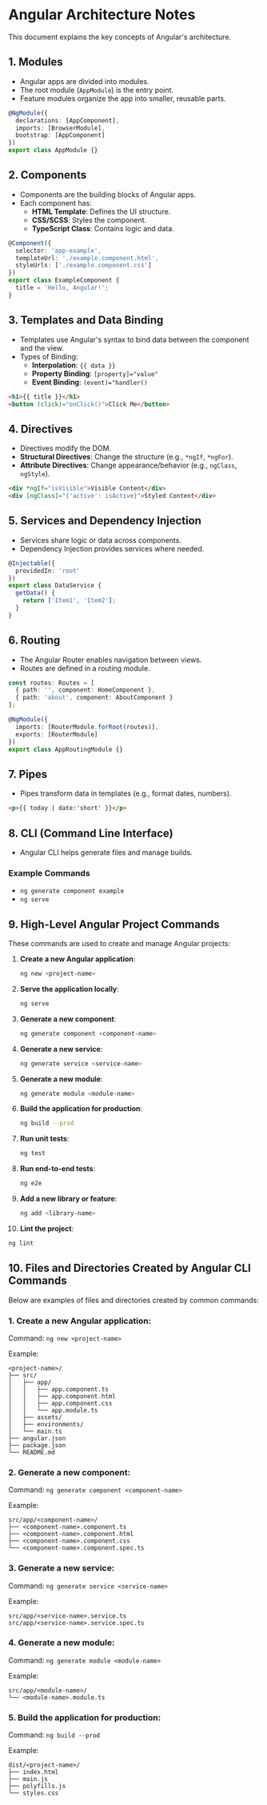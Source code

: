 # Angular Architecture Notes

This document explains the key concepts of Angular's architecture.

## 1. Modules

- Angular apps are divided into modules.
- The root module (`AppModule`) is the entry point.
- Feature modules organize the app into smaller, reusable parts.

```typescript
@NgModule({
  declarations: [AppComponent],
  imports: [BrowserModule],
  bootstrap: [AppComponent]
})
export class AppModule {}
```

## 2. Components

- Components are the building blocks of Angular apps.
- Each component has:
  - **HTML Template**: Defines the UI structure.
  - **CSS/SCSS**: Styles the component.
  - **TypeScript Class**: Contains logic and data.

```typescript
@Component({
  selector: 'app-example',
  templateUrl: './example.component.html',
  styleUrls: ['./example.component.css']
})
export class ExampleComponent {
  title = 'Hello, Angular!';
}
```

## 3. Templates and Data Binding

- Templates use Angular's syntax to bind data between the component and the view.
- Types of Binding:
  - **Interpolation**: `{{ data }}`
  - **Property Binding**: `[property]="value"`
  - **Event Binding**: `(event)="handler()`

```html
<h1>{{ title }}</h1>
<button (click)="onClick()">Click Me</button>
```

## 4. Directives

- Directives modify the DOM.
- **Structural Directives**: Change the structure (e.g., `*ngIf`, `*ngFor`).
- **Attribute Directives**: Change appearance/behavior (e.g., `ngClass`, `ngStyle`).

```html
<div *ngIf="isVisible">Visible Content</div>
<div [ngClass]="{'active': isActive}">Styled Content</div>
```

## 5. Services and Dependency Injection

- Services share logic or data across components.
- Dependency Injection provides services where needed.

```typescript
@Injectable({
  providedIn: 'root'
})
export class DataService {
  getData() {
    return ['Item1', 'Item2'];
  }
}
```

## 6. Routing

- The Angular Router enables navigation between views.
- Routes are defined in a routing module.

```typescript
const routes: Routes = [
  { path: '', component: HomeComponent },
  { path: 'about', component: AboutComponent }
];

@NgModule({
  imports: [RouterModule.forRoot(routes)],
  exports: [RouterModule]
})
export class AppRoutingModule {}
```

## 7. Pipes

- Pipes transform data in templates (e.g., format dates, numbers).

```html
<p>{{ today | date:'short' }}</p>
```

## 8. CLI (Command Line Interface)

- Angular CLI helps generate files and manage builds.

### Example Commands

- `ng generate component example`
- `ng serve`

## 9. High-Level Angular Project Commands

These commands are used to create and manage Angular projects:

1. **Create a new Angular application**:

   ```bash
   ng new <project-name>
   ```

2. **Serve the application locally**:

   ```bash
   ng serve
   ```

3. **Generate a new component**:

   ```bash
   ng generate component <component-name>
   ```

4. **Generate a new service**:

   ```bash
   ng generate service <service-name>
   ```

5. **Generate a new module**:

   ```bash
   ng generate module <module-name>
   ```

6. **Build the application for production**:

   ```bash
   ng build --prod
   ```

7. **Run unit tests**:

   ```bash
   ng test
   ```

8. **Run end-to-end tests**:

   ```bash
   ng e2e
   ```

9. **Add a new library or feature**:

   ```bash
   ng add <library-name>
   ```

10. **Lint the project**:

   ```bash
   ng lint
   ```

## 10. Files and Directories Created by Angular CLI Commands

Below are examples of files and directories created by common commands:

### 1. Create a new Angular application:

Command: `ng new <project-name>`

Example:
```
<project-name>/
├── src/
│   ├── app/
│   │   ├── app.component.ts
│   │   ├── app.component.html
│   │   ├── app.component.css
│   │   └── app.module.ts
│   ├── assets/
│   ├── environments/
│   └── main.ts
├── angular.json
├── package.json
└── README.md
```

### 2. Generate a new component:

Command: `ng generate component <component-name>`

Example:
```
src/app/<component-name>/
├── <component-name>.component.ts
├── <component-name>.component.html
├── <component-name>.component.css
└── <component-name>.component.spec.ts
```

### 3. Generate a new service:

Command: `ng generate service <service-name>`

Example:
```
src/app/<service-name>.service.ts
src/app/<service-name>.service.spec.ts
```

### 4. Generate a new module:

Command: `ng generate module <module-name>`

Example:
```
src/app/<module-name>/
└── <module-name>.module.ts
```

### 5. Build the application for production:

Command: `ng build --prod`

Example:
```
dist/<project-name>/
├── index.html
├── main.js
├── polyfills.js
└── styles.css
```
